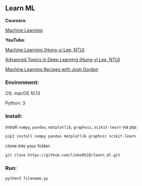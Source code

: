 ## Learn ML

**Coursera**:

[Machine Learning]

**YouTube**:

[Machine Learning (Hung-yi Lee, NTU)]

[Advanced Topics in Deep Learning (Hung-yi Lee, NTU)]

[Machine Learning Recipes with Josh Gordon]


### Environment:

OS: macOS 10.13

Python: 3


### Install:

install `numpy`, `pandas`, `matplotlib`, `graphviz`, `scikit-learn` via pip:

```bash
pip3 install numpy pandas matplotlib graphviz scikit-learn
```

clone into your folder:

```bash
git clone https://github.com/linbo0518/learn_ml.git
```


### Run:

```bash
python3 filename.py
```


[Machine Learning]:
https://www.coursera.org/learn/machine-learning

[Machine Learning (Hung-yi Lee, NTU)]:
https://www.youtube.com/watch?v=CXgbekl66jc&list=PLJV_el3uVTsPy9oCRY30oBPNLCo89yu49

[Advanced Topics in Deep Learning (Hung-yi Lee, NTU)]:
https://www.youtube.com/watch?v=IzHoNwlCGnE&list=PLJV_el3uVTsPMxPbjeX7PicgWbY7F8wW9

[Machine Learning Recipes with Josh Gordon]: 
https://www.youtube.com/watch?v=cKxRvEZd3Mw&list=PLOU2XLYxmsIIuiBfYad6rFYQU_jL2ryal
